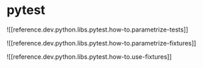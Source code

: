 # pytest

![[reference.dev.python.libs.pytest.how-to.parametrize-tests]]

![[reference.dev.python.libs.pytest.how-to.parametrize-fixtures]]

![[reference.dev.python.libs.pytest.how-to.use-fixtures]]
